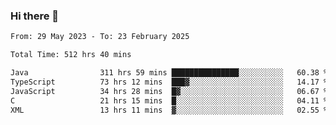 ### Hi there 👋

<!--START_SECTION:waka-->

```txt
From: 29 May 2023 - To: 23 February 2025

Total Time: 512 hrs 40 mins

Java                311 hrs 59 mins ███████████████░░░░░░░░░░   60.38 %
TypeScript          73 hrs 12 mins  ███▓░░░░░░░░░░░░░░░░░░░░░   14.17 %
JavaScript          34 hrs 28 mins  █▓░░░░░░░░░░░░░░░░░░░░░░░   06.67 %
C                   21 hrs 15 mins  █░░░░░░░░░░░░░░░░░░░░░░░░   04.11 %
XML                 13 hrs 11 mins  ▓░░░░░░░░░░░░░░░░░░░░░░░░   02.55 %
```

<!--END_SECTION:waka-->
<!--
**the-beef-calculator/the-beef-calculator** is a ✨ _special_ ✨ repository because its `README.md` (this file) appears on your GitHub profile.

Here are some ideas to get you started:

- 🔭 I’m currently working on ...
- 🌱 I’m currently learning ...
- 👯 I’m looking to collaborate on ...
- 🤔 I’m looking for help with ...
- 💬 Ask me about ...
- 📫 How to reach me: ...
- 😄 Pronouns: ...
- ⚡ Fun fact: ...
-->
